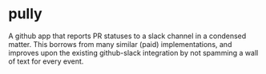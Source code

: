 # pully
A github app that reports PR statuses to a slack channel in a condensed matter. This borrows from many similar (paid) implementations, and improves upon the existing github-slack integration by not spamming a wall of text for every event.
